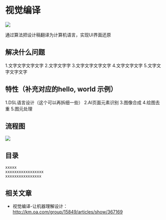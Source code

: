 # 视觉编译
<img src="https://timgsa.baidu.com/timg?image&quality=80&size=b9999_10000&sec=1549131567387&di=46877538c3ad8a48ce5a169a13454de4&imgtype=0&src=http%3A%2F%2Fimg.mp.itc.cn%2Fq_70%2Cc_zoom%2Cw_640%2Fupload%2F20170331%2F99098fa2ae0e48ac8ee8d813c1620900_th.gif" />

通过算法把设计稿翻译为计算机语言，实现UI界面还原

## 解决什么问题
1.文字文字文字文字
2.文字文字字
3.文字文字文字文字
4.文字文字文字
5.文字文字文字文字


## 特性（补充对应的hello, world 示例）
1.DSL语言设计（这个可以再拆细一些）
2.AI页面元素识别
3.图像合成
4.绘图去重
5.图元处理



## 流程图
<img src="http://km.oa.com/files/photos/pictures/201901/1547005473_87_w966_h636.png" />

## 目录
    xxxxx
    xxxxxxxxxxxxxxxxx
    xxxxxxxxxxxxxxxx
    
## 相关文章
- 视觉编译-让机器理解设计：http://km.oa.com/group/15849/articles/show/367169